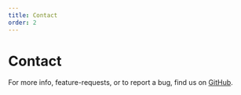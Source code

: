 ```yaml
---
title: Contact
order: 2
---
```

# Contact
For more info, feature-requests, or to report a bug, find us on [GitHub](https://github.com/jasongforbes/dorian-js).